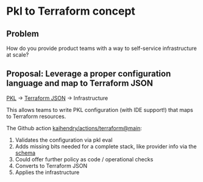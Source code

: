 # Pkl to Terraform concept

## Problem

How do you provide product teams with a way to self-service infrastructure at scale?

## Proposal: Leverage a proper configuration language and map to Terraform JSON

[PKL](https://pkl-lang.org/index.html) -> [Terraform JSON](https://developer.hashicorp.com/terraform/language/syntax/json) -> Infrastructure

This allows teams to write PKL configuration (with IDE support!) that maps to Terraform resources.

The Github action [kaihendry/actions/terraform@main](https://github.com/kaihendry/actions/blob/main/terraform/action.yml):

1. Validates the configuration via pkl eval
2. Adds missing bits needed for a complete stack, like provider info via the [schema](https://github.com/kaihendry/actions/blob/main/terraform/TerraformConfig.pkl)
3. Could offer further policy as code / operational checks
4. Converts to Terraform JSON
5. Applies the infrastructure
